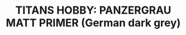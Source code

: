 ---
title: "TITANS HOBBY: PANZERGRAU MATT PRIMER (German dark grey)"
price: "TBA"
desc: "Opis nije dostupan"
img_path: "/assets/img/TTH112.jpg"
brand: AMMO
available: true
cat: "titans"
subcat: "TITANS-AMMO 400 mL SPRAY CANS for plastic, metal and resin"
subsubcat: "SS"
---
